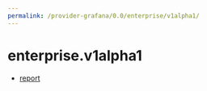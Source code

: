 ```yaml
---
permalink: /provider-grafana/0.0/enterprise/v1alpha1/
---
```


# enterprise.v1alpha1



* [report](report.md)